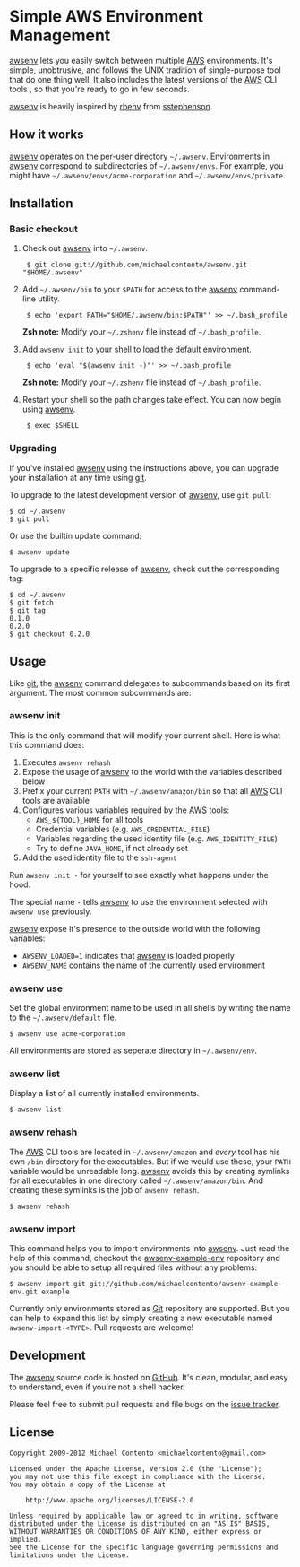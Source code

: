 # Simple AWS Environment Management 

[awsenv][] lets you easily switch between multiple [AWS][] environments. It's
simple, unobtrusive, and follows the UNIX tradition of single-purpose tool that
do one thing well. It also includes the latest versions of the [AWS][] CLI tools
, so that you're ready to go in few seconds.

[awsenv][] is heavily inspired by [rbenv][] from [sstephenson][].

## How it works

[awsenv][] operates on the per-user directory `~/.awsenv`. Environments in
[awsenv][] correspond to subdirectories of `~/.awsenv/envs`. For example, you
might have `~/.awsenv/envs/acme-corporation` and `~/.awsenv/envs/private`.

## Installation

### Basic checkout

1. Check out [awsenv][] into `~/.awsenv`.

        $ git clone git://github.com/michaelcontento/awsenv.git "$HOME/.awsenv"

2. Add `~/.awsenv/bin` to your `$PATH` for access to the [awsenv][] command-line
utility.

        $ echo 'export PATH="$HOME/.awsenv/bin:$PATH"' >> ~/.bash_profile

    **Zsh note:** Modify your `~/.zshenv` file instead of `~/.bash_profile`.

3. Add `awsenv init` to your shell to load the default environment.

        $ echo 'eval "$(awsenv init -)"' >> ~/.bash_profile

    **Zsh note:** Modify your `~/.zshenv` file instead of `~/.bash_profile`.

4. Restart your shell so the path changes take effect. You can now begin using
[awsenv][].

        $ exec $SHELL

### Upgrading

If you've installed [awsenv][] using the instructions above, you can upgrade 
your installation at any time using [git][].

To upgrade to the latest development version of [awsenv][], use `git pull`:

    $ cd ~/.awsenv
    $ git pull

Or use the builtin update command:

    $ awsenv update

To upgrade to a specific release of [awsenv][], check out the corresponding tag:

    $ cd ~/.awsenv
    $ git fetch
    $ git tag
    0.1.0
    0.2.0
    $ git checkout 0.2.0

## Usage

Like [git][], the [awsenv][] command delegates to subcommands based on its first
argument. The most common subcommands are:

### awsenv init

This is the only command that will modify your current shell. Here is what this
command does:

1. Executes `awsenv rehash`
2. Expose the usage of [awsenv][] to the world with the variables described
below
3. Prefix your current `PATH` with `~/.awsenv/amazon/bin` so that all [AWS][]
CLI tools are available
4. Configures various variables required by the [AWS][] tools:
    * `AWS_${TOOL}_HOME` for all tools
    * Credential variables (e.g. `AWS_CREDENTIAL_FILE`)
    * Variables regarding the used identity file (e.g. `AWS_IDENTITY_FILE`)
    * Try to define `JAVA_HOME`, if not already set
5. Add the used identity file to the `ssh-agent`

Run `awsenv init -` for yourself to see exactly what happens under the hood.

The special name `-` tells [awsenv][] to use the environment selected with
`awsenv use` previously.

[awsenv][] expose it's presence to the outside world with the following 
variables:

* `AWSENV_LOADED=1` indicates that [awsenv][] is loaded properly
* `AWSENV_NAME` contains the name of the currently used environment

### awsenv use

Set the global environment name to be used in all shells by writing the name to
the `~/.awsenv/default` file.

    $ awsenv use acme-corporation

All environments are stored as seperate directory in `~/.awsenv/env`.

### awsenv list

Display a list of all currently installed environments.

    $ awsenv list

### awsenv rehash

The [AWS][] CLI tools are located in `~/.awsenv/amazon` and *every* tool has his
own `/bin` directory for the executables. But if we would use these, your `PATH`
variable would be unreadable long. [awsenv][] avoids this by creating symlinks
for all executables in one directory called `~/.awsenv/amazon/bin`. And creating
these symlinks is the job of `awsenv rehash`.

    $ awsenv rehash

### awsenv import

This command helps you to import environments into [awsenv][]. Just read the 
help of this command, checkout the [awsenv-example-env][] repository and you 
should be able to setup all required files without any problems.

    $ awsenv import git git://github.com/michaelcontento/awsenv-example-env.git example

Currently only environments stored as [Git][] repository are supported. But you 
can help to expand this list by simply creating a new executable named 
`awsenv-import-<TYPE>`. Pull requests are welcome!

## Development

The [awsenv][] source code is hosted on [GitHub][]. It's clean, modular, and 
easy to understand, even if you're not a shell hacker.

Please feel free to submit pull requests and file bugs on the [issue tracker][].

## License

    Copyright 2009-2012 Michael Contento <michaelcontento@gmail.com>

    Licensed under the Apache License, Version 2.0 (the "License");
    you may not use this file except in compliance with the License.
    You may obtain a copy of the License at

        http://www.apache.org/licenses/LICENSE-2.0

    Unless required by applicable law or agreed to in writing, software
    distributed under the License is distributed on an "AS IS" BASIS,
    WITHOUT WARRANTIES OR CONDITIONS OF ANY KIND, either express or implied.
    See the License for the specific language governing permissions and
    limitations under the License.

  [AWS]: https://aws.amazon.com/
  [GitHub]: https://github.com
  [awsenv]: https://github.com/michaelcontento/awsenv
  [awsenv-example-env]: https://github.com/michaelcontento/awsenv-example-env
  [git]: http://git-scm.com
  [issue tracker]: https://github.com/michaelcontento/awsenv/issues
  [rbenv]: https://github.com/sstephenson/rbenv
  [sstephenson]: https://github.com/sstephenson
